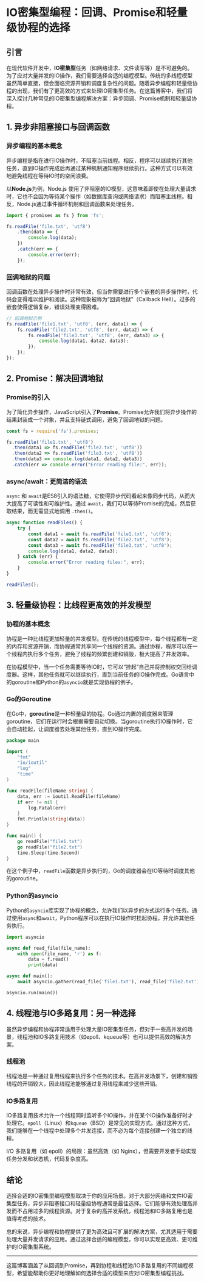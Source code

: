 # IO密集型编程：回调、Promise和轻量级协程的选择

## 引言

在现代软件开发中，**IO密集型**任务（如网络请求、文件读写等）是不可避免的。为了应对大量并发的IO操作，我们需要选择合适的编程模型。传统的多线程模型虽然简单直接，但会面临资源开销和调度复杂性的问题。随着异步编程和轻量级协程的出现，我们有了更高效的方式来处理IO密集型任务。在这篇博客中，我们将深入探讨几种常见的IO密集型编程解决方案：异步回调、Promise机制和轻量级协程。

## 1. 异步非阻塞接口与回调函数

### 异步编程的基本概念

异步编程是指在进行IO操作时，不阻塞当前线程。相反，程序可以继续执行其他任务，直到IO操作完成后再通过某种机制通知程序继续执行。这种方式可以有效地避免线程在等待IO时的空闲浪费。

以**Node.js**为例，Node.js 使用了非阻塞的IO模型，这意味着即使在处理大量请求时，它也不会因为等待某个操作（如数据库查询或网络请求）而阻塞主线程。相反，Node.js通过事件循环机制和回调函数来处理任务。

```javascript
import { promises as fs } from 'fs';

fs.readFile('file.txt', 'utf8')
    .then(data => {
        console.log(data);
    })
    .catch(err => {
        console.error(err);
    });
```

### 回调地狱的问题

回调函数在处理异步操作时非常有效，但当你需要进行多个嵌套的异步操作时，代码会变得难以维护和阅读。这种现象被称为“回调地狱”（Callback Hell）。过多的嵌套使得逻辑复杂，错误处理变得困难。

```javascript
// 回调地狱示例
fs.readFile('file1.txt', 'utf8', (err, data1) => {
    fs.readFile('file2.txt', 'utf8', (err, data2) => {
        fs.readFile('file3.txt', 'utf8', (err, data3) => {
            console.log(data1, data2, data3);
        });
    });
});
```

## 2. Promise：解决回调地狱

### Promise的引入

为了简化异步操作，JavaScript引入了**Promise**。Promise允许我们将异步操作的结果封装成一个对象，并且支持链式调用，避免了回调地狱的问题。

```javascript
const fs = require('fs').promises;

fs.readFile('file1.txt', 'utf8')
  .then(data1 => fs.readFile('file2.txt', 'utf8'))
  .then(data2 => fs.readFile('file3.txt', 'utf8'))
  .then(data3 => console.log(data1, data2, data3))
  .catch(err => console.error("Error reading file:", err));
```

### async/await：更简洁的语法

`async` 和 `await`是ES8引入的语法糖，它使得异步代码看起来像同步代码，从而大大提高了可读性和可维护性。通过 `await`，我们可以等待Promise的完成，然后获取结果，而无需显式地调用 `.then()`。

```javascript
async function readFiles() {
    try {
        const data1 = await fs.readFile('file1.txt', 'utf8');
        const data2 = await fs.readFile('file2.txt', 'utf8');
        const data3 = await fs.readFile('file3.txt', 'utf8');
        console.log(data1, data2, data3);
    } catch (err) {
        console.error("Error reading files:", err);
    }
}

readFiles();
```

## 3. 轻量级协程：比线程更高效的并发模型

### 协程的基本概念

协程是一种比线程更加轻量的并发模型。在传统的线程模型中，每个线程都有一定的内存和资源开销，而协程通常共享同一个线程的资源。通过协程，程序可以在一个线程内执行多个任务，避免了线程的频繁创建和销毁，极大提高了并发效率。

在协程模型中，当一个任务需要等待IO时，它可以“挂起”自己并将控制权交回给调度器。这样，其他任务就可以继续执行，直到当前任务的IO操作完成。Go语言中的goroutine和Python的`asyncio`就是实现协程的例子。

### Go的Goroutine

在Go中，**goroutine**是一种轻量级的协程。Go通过内置的调度器来管理goroutine，它们在运行时会根据需要自动切换。当goroutine执行IO操作时，它会自动挂起，让调度器去处理其他任务，直到IO操作完成。

```go
package main

import (
    "fmt"
    "io/ioutil"
    "log"
    "time"
)

func readFile(fileName string) {
    data, err := ioutil.ReadFile(fileName)
    if err != nil {
        log.Fatal(err)
    }
    fmt.Println(string(data))
}

func main() {
    go readFile("file1.txt")
    go readFile("file2.txt")
    time.Sleep(time.Second)
}
```

在这个例子中，`readFile`函数是异步执行的，Go的调度器会在IO等待时调度其他的goroutine。

### Python的asyncio

Python的`asyncio`库实现了协程的概念，允许我们以异步的方式运行多个任务。通过使用`async`和`await`，Python程序可以在执行IO操作时挂起协程，并允许其他任务执行。

```python
import asyncio

async def read_file(file_name):
    with open(file_name, 'r') as f:
        data = f.read()
        print(data)

async def main():
    await asyncio.gather(read_file('file1.txt'), read_file('file2.txt'))

asyncio.run(main())
```

## 4. 线程池与IO多路复用：另一种选择

虽然异步编程和协程非常适用于处理大量IO密集型任务，但对于一些高并发的场景，线程池和IO多路复用技术（如epoll、kqueue等）也可以提供高效的解决方案。

### 线程池

线程池是一种通过复用线程来执行多个任务的技术。在高并发场景下，创建和销毁线程的开销较大，因此线程池能够通过复用线程来减少这些开销。

### IO多路复用

IO多路复用技术允许一个线程同时监听多个IO操作，并在某个IO操作准备好时才处理它。`epoll`（Linux）和`kqueue`（BSD）是常见的实现方式。通过这种方式，我们能够在一个线程中处理多个并发连接，而不必为每个连接创建一个独立的线程。

​I/O 多路复用（如 epoll）的局限​：虽然高效（如 Nginx），但需要开发者手动实现任务分发和状态机，代码复杂度高。

## 结论

选择合适的IO密集型编程模型取决于你的应用场景。对于大部分网络和文件IO密集型任务，异步非阻塞接口和轻量级协程通常是最佳选择。它们能够有效处理高并发而不占用过多的线程资源。对于复杂的高并发系统，线程池和IO多路复用也是值得考虑的技术。

总的来说，异步编程和协程提供了更为高效且可扩展的解决方案，尤其适用于需要处理大量并发请求的应用。通过选择合适的编程模型，你可以实现更高效、更可维护的IO密集型系统。

---

这篇博客涵盖了从回调到Promise，再到协程和线程池/IO多路复用的不同编程模型，希望能帮助你更好地理解如何选择合适的模型来应对IO密集型编程挑战。
